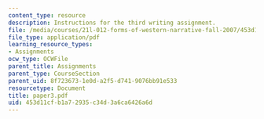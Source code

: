 ```yaml
---
content_type: resource
description: Instructions for the third writing assignment.
file: /media/courses/21l-012-forms-of-western-narrative-fall-2007/453d11cfb1a72935c34d3a6ca6426a6d_paper3.pdf
file_type: application/pdf
learning_resource_types:
- Assignments
ocw_type: OCWFile
parent_title: Assignments
parent_type: CourseSection
parent_uid: 8f723673-1e0d-a2f5-d741-9076bb91e533
resourcetype: Document
title: paper3.pdf
uid: 453d11cf-b1a7-2935-c34d-3a6ca6426a6d
---
```

